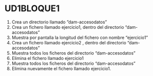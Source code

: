 # UD1BLOQUE1

1. Crea un directorio llamado ”dam-accesodatos”
2. Crea un fichero llamado ejercicio1, dentro del directorio “dam-accesodatos”
3. Muestra por pantalla la longitud del fichero con nombre “ejercicio1”
4. Crea un fichero llamado ejercicio2 , dentro del directorio “dam-accesodatos”
5. Muestra todos los ficheros del directorio “dam-accesodatos”
6. Elimina el fichero llamado ejercicio1
7. Muestra todos los ficheros del directorio “dam-accesodatos”
8. Elimina nuevamente el fichero llamado ejercicio1.
